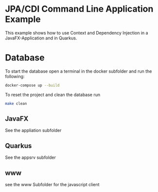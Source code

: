 # JPA/CDI Command Line Application Example

This example shows how to use Context and Dependency Injection in a JavaFX-Application and in Quarkus.

Database
===

To start the database open a terminal in the docker subfolder and run the following: 
```bash
docker-compose up --build
```

To reset the project and clean the database run
```bash
make clean
```

JavaFX
---
See the appliation subfolder

Quarkus
---
See the appsrv subfolder

www
---
see the www Subfolder for the javascript client
